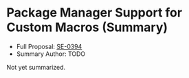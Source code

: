 # Package Manager Support for Custom Macros (Summary)

* Full Proposal: [SE-0394](https://github.com/apple/swift-evolution/blob/main/proposals/0394-swiftpm-expression-macros.md)
* Summary Author: TODO

Not yet summarized.
